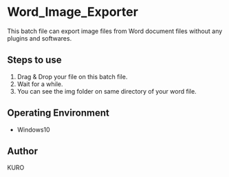 # Word_Image_Exporter
This batch file can export image files from Word document files without any plugins and softwares.

## Steps to use
1. Drag & Drop your file on this batch file.
2. Wait for a while.
3. You can see the img folder on same directory of your word file.

## Operating Environment
* Windows10

## Author
KURO